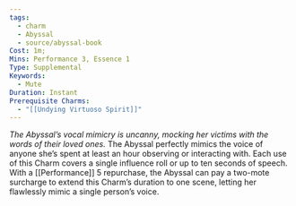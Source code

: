```yaml
---
tags:
  - charm
  - Abyssal
  - source/abyssal-book
Cost: 1m; 
Mins: Performance 3, Essence 1
Type: Supplemental
Keywords:
  - Mute
Duration: Instant
Prerequisite Charms:
  - "[[Undying Virtuoso Spirit]]"
---
```

*The Abyssal’s vocal mimicry is uncanny, mocking her victims with the words of their loved ones.*
The Abyssal perfectly mimics the voice of anyone she’s spent at least an hour observing or interacting with. Each use of this Charm covers a single influence roll or up to ten seconds of speech.
With a [[Performance]] 5 repurchase, the Abyssal can pay a two-mote surcharge to extend this Charm’s duration to one scene, letting her flawlessly mimic a single person’s voice.